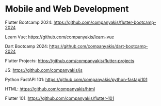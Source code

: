 # Mobile and Web Development

Flutter Bootcamp 2024:
https://github.com/companyakis/flutter-bootcamp-2024

Learn Vue:
https://github.com/companyakis/learn-vue

Dart Bootcamp 2024:
https://github.com/companyakis/dart-bootcamp-2024

Flutter Projects:
https://github.com/companyakis/flutter-projects

JS:
https://github.com/companyakis/js

Python FastAPI 101:
https://github.com/companyakis/python-fastapi101

HTML:
https://github.com/companyakis/html

Flutter 101:
https://github.com/companyakis/flutter-101
